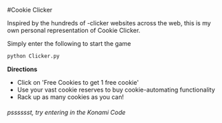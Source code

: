 #Cookie Clicker

Inspired by the hundreds of -clicker websites across the web, this is my own personal representation of Cookie Clicker.

Simply enter the following to start the game
```python
python Clicker.py
```

**Directions**
* Click on 'Free Cookies to get 1 free cookie'
* Use your vast cookie reserves to buy cookie-automating functionality
* Rack up as many cookies as you can!






###### _psssssst,_ try entering in the Konami Code

